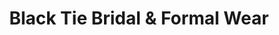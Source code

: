 ---
title: "Black Tie Bridal & Formal Wear"
url: /hannibal/black-tie-bridal-and-formal-wear/
shop: clothes
---